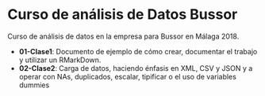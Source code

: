 # Curso de análisis de Datos Bussor
Curso de análisis de datos en la empresa para Bussor en Málaga 2018.

- **01-Clase1**: Documento de ejemplo de cómo crear, documentar el trabajo y utilizar un RMarkDown.
- **02-Clase2**: Carga de datos, haciendo énfasis en XML, CSV y JSON y a operar con NAs, duplicados, escalar, tipificar o el uso de variables dummies
